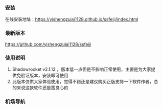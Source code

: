 ### 安装
在线安装地址：https://yishengzuiai1128.github.io/ssfeiji/index.html

### 最新版本
https://github.com/yishengzuiai1128/ssfeiji

### 使用说明
1. Shadowrocket v2.1.12 ，版本低一点但是不影响正常使用，主要是为大家提供免验证版本，安装即可使用
2. 此版本仅供大家体验使用，觉得不错还是建议购买正版支持一下软件作者，总的来说这款软件还是蛮良心的

### 机场导航
